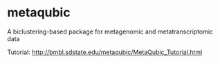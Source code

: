 # metaqubic
A biclustering-based package for metagenomic and metatranscriptomic data 


Tutorial: http://bmbl.sdstate.edu/metaqubic/MetaQubic_Tutorial.html
